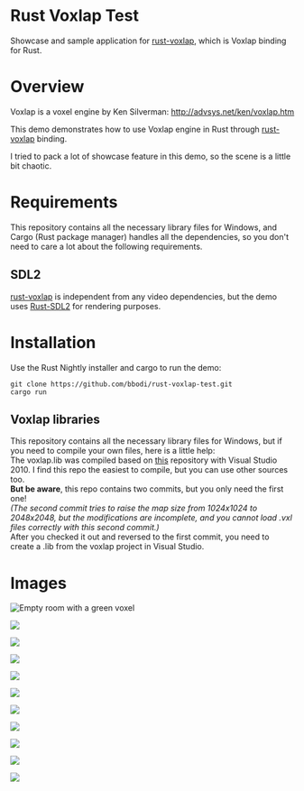 # Rust Voxlap Test

Showcase and sample application for [rust-voxlap](https://github.com/bbodi/rust-voxlap), which is Voxlap binding for Rust.

# Overview

Voxlap is a voxel engine by Ken Silverman: http://advsys.net/ken/voxlap.htm

This demo demonstrates how to use Voxlap engine in Rust through [rust-voxlap](https://github.com/bbodi/rust-voxlap) binding.

I tried to pack a lot of showcase feature in this demo, so the scene is a little bit chaotic.

# Requirements
This repository contains all the necessary library files for Windows, and Cargo (Rust package manager) handles all the dependencies, so you don't need to care a lot about the following requirements.

## SDL2

[rust-voxlap](https://github.com/bbodi/rust-voxlap) is independent from any video dependencies, but the demo uses [Rust-SDL2](https://github.com/AngryLawyer/rust-sdl2) for rendering purposes.

# Installation

Use the Rust Nightly installer and cargo to run the demo:

```
git clone https://github.com/bbodi/rust-voxlap-test.git
cargo run
```

## Voxlap libraries
This repository contains all the necessary library files for Windows, but if you need to compile your own files, here is a little help:  
 The voxlap.lib was compiled based on [this](https://github.com/davidsiaw/voxlaptest) repository with Visual Studio 2010.
I find this repo the easiest to compile, but you can use other sources too.  
**But be aware**, this repo contains two commits, but you only need the first one!  
*(The second commit
tries to raise the map size from 1024x1024 to 2048x2048, but the modifications are incomplete,
and you cannot load .vxl files correctly with this second commit.)*  
After you checked it out and reversed to the first commit, you need to create a .lib from the voxlap project in Visual Studio.

# Images
![Empty room with a green voxel](http://i.imgur.com/IiuaEem.png)

![](http://i.imgur.com/HlkqC5r.png)

![](http://i.imgur.com/ftnAucZ.png)

![](http://i.imgur.com/z3xrYzw.png)

![](http://i.imgur.com/LCHAKoo.png)

![](http://i.imgur.com/oBHcIpl.png)

![](http://i.imgur.com/Fh5JCZg.png)

![](http://i.imgur.com/8qydDDf.png)

![](http://i.imgur.com/tKaj7xP.png)

![](http://i.imgur.com/OxmsQ4C.png)

![](http://i.imgur.com/CtLZPEJ.png)
